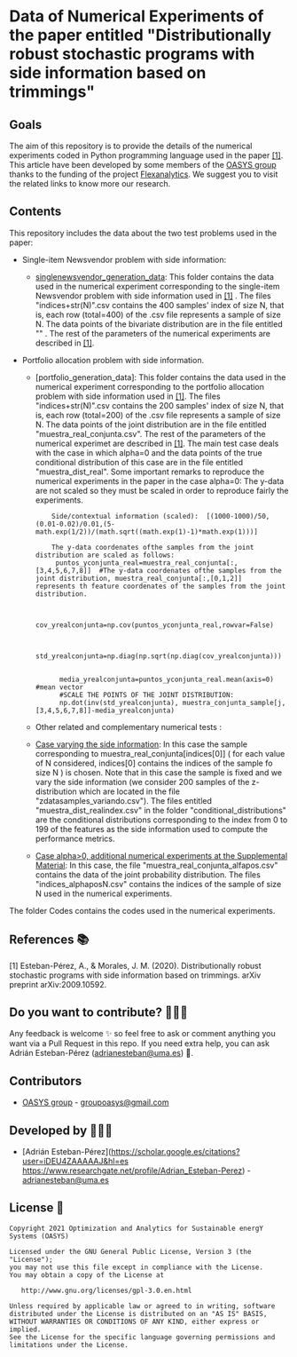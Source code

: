 # Data of Numerical Experiments of the paper entitled "Distributionally robust stochastic programs with side information based on trimmings"

## Goals

The aim of this repository is to provide the details of the numerical experiments coded in Python programming language used in the paper [[1]](https://arxiv.org/abs/2009.10592). This article have been developed by some members of the [OASYS group](https://sites.google.com/view/groupoasys/home) thanks to the funding of the project [Flexanalytics](https://groupoasysflexanalytics.readthedocs.io/en/latest/). We suggest you to visit the related links to know more our research.

## Contents

This repository includes the data about the two test problems used in the paper:

- Single-item Newsvendor problem with side information:

  * [singlenewsvendor_generation_data](): This folder contains the data used in the numerical experiment corresponding to the single-item Newsvendor problem with side information used in [[1]](https://arxiv.org/abs/2009.10592) . The files "indices+str(N)".csv contains the 400 samples' index of size N, that is, each row (total=400) of the .csv file represents a sample of size N. The data points of the bivariate distribution are in the file entitled ""  . The rest of the parameters of the numerical experiments are described in [[1]](https://arxiv.org/abs/2009.10592).

- Portfolio allocation problem with side information.

  * [portfolio_generation_data]:   This folder contains the data used in the numerical experiment corresponding to the portfolio allocation problem with side information used in [[1]](https://arxiv.org/abs/2009.10592).    The files "indices+str(N)".csv contains the 200 samples' index of size N, that is, each row (total=200) of the .csv file represents a sample of size N. The data points of the joint distribution are in the file entitled "muestra_real_conjunta.csv".  The rest of the parameters of the numerical experimet are described in [[1]](https://arxiv.org/abs/2009.10592). The main test case deals with the case in which alpha=0 and the data points of the true conditional distribution of this case are in the file entitled "muestra_dist_real". Some important remarks to reproduce the numerical experiments in the paper in the case alpha=0:
            The y-data are not scaled so they must be scaled in order to reproduce fairly the experiments.

            
            Side/contextual information (scaled):  [(1000-1000)/50,(0.01-0.02)/0.01,(5-math.exp(1/2))/(math.sqrt((math.exp(1)-1)*math.exp(1)))]
            
            The y-data coordenates ofthe samples from the joint distribution are scaled as follows:
             puntos_yconjunta_real=muestra_real_conjunta[:,[3,4,5,6,7,8]]  #The y-data coordenates ofthe samples from the joint distribution, muestra_real_conjunta[:,[0,1,2]]              represents th feature coordenates of the samples from the joint distribution.


              cov_yrealconjunta=np.cov(puntos_yconjunta_real,rowvar=False)


              std_yrealconjunta=np.diag(np.sqrt(np.diag(cov_yrealconjunta)))  
              
              
              media_yrealconjunta=puntos_yconjunta_real.mean(axis=0) #mean vector
              #SCALE THE POINTS OF THE JOINT DISTRIBUTION:
              np.dot(inv(std_yrealconjunta), muestra_conjunta_sample[j,[3,4,5,6,7,8]]-media_yrealconjunta)
   
  
  *  Other related and complementary numerical tests :
  * [Case varying the side information](https://drive.google.com/drive/folders/1K3nKyZbqEQBDPp2ThtRYr-vRCqCiBhle?usp=sharing): In this case the sample corresponding to muestra_real_conjunta[indices[0]] ( for each value of N considered, indices[0] contains the indices of the sample fo size N ) is chosen. Note that in this case the sample is fixed and we vary the side information (we consider 200 samples of the z-distribution which are located in the file "zdatasamples_variando.csv"). The files entitled "muestra_dist_realindex.csv" in the folder "conditional_distributions" are the conditional distributions corresponding to the index from 0 to 199  of the features as the side information used to compute the performance metrics. 
  * [Case alpha>0, additional numerical experiments at the Supplemental Material](https://drive.google.com/drive/folders/1uNYYbg6FK1PSViV43zLc0yQbHnF2VdZN?usp=sharing): In this case, the file "muestra_real_conjunta_alfapos.csv"  contains the data of the joint probability distribution. The files "indices_alphaposN.csv" contains the indices of the sample of size N used in the numerical experiments.

The folder Codes contains the codes used in the numerical experiments.
 
## References 📚
[1] Esteban-Pérez, A., & Morales, J. M. (2020). Distributionally robust stochastic programs with side information based on trimmings. arXiv preprint arXiv:2009.10592.



## Do you want to contribute? 👨🏾‍🔬
 
 Any feedback is welcome :sparkles: so feel free to ask or comment anything you want via a Pull Request in this repo.
 If you need extra help, you can ask Adrián Esteban-Pérez (adrianesteban@uma.es) :e-mail:.

 ## Contributors
 
 * [OASYS group](http://oasys.uma.es) -  groupoasys@gmail.com
 
 ## Developed by 👨🏾‍💻
 * [Adrián Esteban-Pérez](https://scholar.google.es/citations?user=iDEU4ZAAAAAJ&hl=es https://www.researchgate.net/profile/Adrian_Esteban-Perez) - adrianesteban@uma.es 

 ## License 📝
 
    Copyright 2021 Optimization and Analytics for Sustainable energY Systems (OASYS)

    Licensed under the GNU General Public License, Version 3 (the "License");
    you may not use this file except in compliance with the License.
    You may obtain a copy of the License at

       http://www.gnu.org/licenses/gpl-3.0.en.html

    Unless required by applicable law or agreed to in writing, software
    distributed under the License is distributed on an "AS IS" BASIS,
    WITHOUT WARRANTIES OR CONDITIONS OF ANY KIND, either express or implied.
    See the License for the specific language governing permissions and
    limitations under the License.
